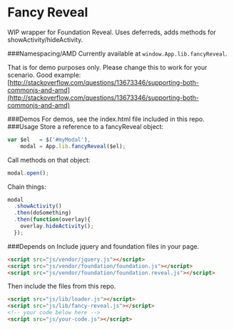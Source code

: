 # Fancy Reveal

WIP wrapper for Foundation Reveal. Uses deferreds, adds methods for showActivity/hideActivity.

###Namespacing/AMD
Currently available at ```window.App.lib.fancyReveal```. 

That is for demo purposes only. Please change this to work for your scenario. Good example: [http://stackoverflow.com/questions/13673346/supporting-both-commonjs-and-amd](http://stackoverflow.com/questions/13673346/supporting-both-commonjs-and-amd)

###Demos
For demos, see the index.html file included in this repo.
###Usage
Store a reference to a fancyReveal object:
```js
var $el   = $('#myModal'),
    modal = App.lib.fancyReveal($el);
```

Call methods on that object:
```js
modal.open();
```

Chain things:
```js
modal
  .showActivity()
  .then(doSomething) 
  .then(function(overlay){
    overlay.hideActivity();
  });
```

###Depends on
Include jquery and foundation files in your page.

```html
<script src="js/vendor/jquery.js"></script>
<script src="js/vendor/foundation/foundation.js"></script>
<script src="js/vendor/foundation/foundation.reveal.js"></script>
```

Then include the files from this repo.

```html
<script src="js/lib/loader.js"></script>
<script src="js/lib/fancy-reveal.js"></script>
<!-- your code below here -->
<script src="js/your-code.js"></script>
```



